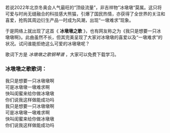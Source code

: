 

若说2022年北京冬奥会人气最旺的“顶级流量”，非吉祥物”冰墩墩“莫属。这只将可爱与时尚无缝融合的科技感大熊猫，引爆了国民热情，亦获得了全世界的关注和喜爱，抢购其周边衍生产品一时成为风潮，出现“一墩难求”现象。

于是网络上就出现了这首《 **冰墩墩之歌**
》，也有网友称之为《我只是想要一只冰墩墩啊》。此曲虽然不长，但其完美呈现了大家对冰墩墩的喜爱以及“一墩难求”的状况。试问谁能拒绝这么可爱的冰墩墩呢？

歌词下方是 _冰墩墩之歌钢琴谱_ ，大家可以免费下载学习。

### 冰墩墩之歌歌词：

我只是想要一只冰墩墩啊  
可是冰墩墩一墩难求啊  
快叫闺蜜来给你做冰墩墩  
你们说我这样做能成功吗  
我只是想要一只冰墩墩啊  
可是冰墩墩一墩难求啊  
快叫闺蜜来给你做冰墩墩  
你们说我这样做能成功吗

